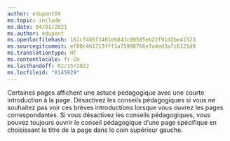 ```yaml
---
author: edupont04
ms.topic: include
ms.date: 04/01/2021
ms.author: edupont
ms.openlocfilehash: 161cf4b5f3401eb843c89505eb22f91d2be41523
ms.sourcegitcommit: ef80c461713fff1a75998766e7a4ed3a7c6121d0
ms.translationtype: HT
ms.contentlocale: fr-CH
ms.lasthandoff: 02/15/2022
ms.locfileid: "8145929"
---
```

Certaines pages affichent une astuce pédagogique avec une courte introduction à la page. Désactivez les conseils pédagogiques si vous ne souhaitez pas voir ces brèves introductions lorsque vous ouvrez les pages correspondantes. Si vous désactivez les conseils pédagogiques, vous pouvez toujours ouvrir le conseil pédagogique d’une page spécifique en choisissant le titre de la page dans le coin supérieur gauche.  
